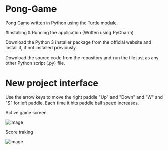 # Pong-Game
Pong Game written in Python using the Turtle module.

#Installing & Running the application (Written using PyCharm)

Download the Python 3 installer package from the official website and install it, if not installed previously.

Download the source code from the repository and run the file just as any other Python script (.py) file.

# New project interface 

Use the arrow keys to move the right paddle "Up" and "Down" and "W" and "S" for left paddle. Each time it hits paddle ball speed increases.

Active game screen

![image](https://user-images.githubusercontent.com/120349975/207212772-c2e0b05a-cb36-47d4-b896-fadc9c356d9e.png)

Score traking 

![image](https://user-images.githubusercontent.com/120349975/207213297-48b3350c-0ddd-4e4b-aadd-6f37b3b1addd.png)


